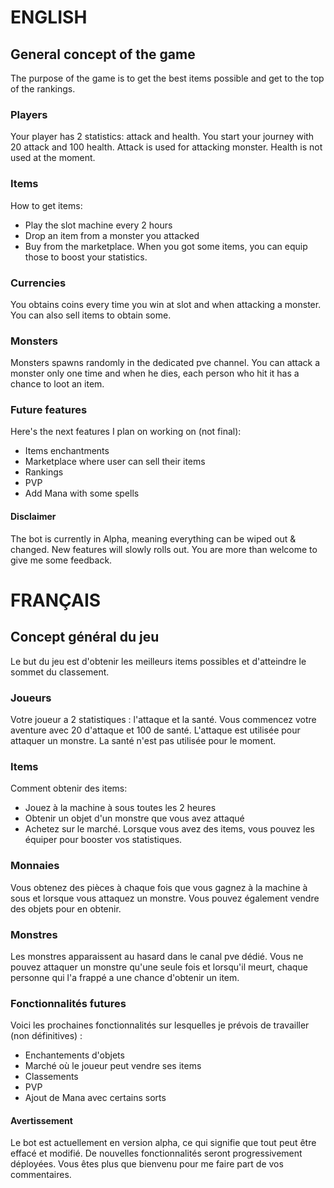 # ENGLISH

## General concept of the game
The purpose of the game is to get the best items possible and get to the top of the rankings.

### Players
Your player has 2 statistics: attack and health. You start your journey with 20 attack and 100 health.
Attack is used for attacking monster.
Health is not used at the moment.

### Items
How to get items:
- Play the slot machine every 2 hours
- Drop an item from a monster you attacked
- Buy from the marketplace.
When you got some items, you can equip those to boost your statistics.

### Currencies
You obtains coins every time you win at slot and when attacking a monster. You can also sell items to obtain some.

### Monsters
Monsters spawns randomly in the dedicated pve channel. You can attack a monster only one time and when he dies, each person who hit it has a chance to loot an item.

### Future features
Here's the next features I plan on working on (not final):
- Items enchantments
- Marketplace where user can sell their items
- Rankings
- PVP
- Add Mana with some spells

#### Disclaimer
The bot is currently in Alpha, meaning everything can be wiped out & changed. New features will slowly rolls out. You are more than welcome to give me some feedback.

# FRANÇAIS

## Concept général du jeu
Le but du jeu est d'obtenir les meilleurs items possibles et d'atteindre le sommet du classement.

### Joueurs
Votre joueur a 2 statistiques : l'attaque et la santé. Vous commencez votre aventure avec 20 d'attaque et 100 de santé.
L'attaque est utilisée pour attaquer un monstre.
La santé n'est pas utilisée pour le moment.

### Items
Comment obtenir des items:
- Jouez à la machine à sous toutes les 2 heures
- Obtenir un objet d'un monstre que vous avez attaqué
- Achetez sur le marché.
Lorsque vous avez des items, vous pouvez les équiper pour booster vos statistiques.

### Monnaies
Vous obtenez des pièces à chaque fois que vous gagnez à la machine à sous et lorsque vous attaquez un monstre. Vous pouvez également vendre des objets pour en obtenir.

### Monstres
Les monstres apparaissent au hasard dans le canal pve dédié. Vous ne pouvez attaquer un monstre qu'une seule fois et lorsqu'il meurt, chaque personne qui l'a frappé a une chance d'obtenir un item.

### Fonctionnalités futures
Voici les prochaines fonctionnalités sur lesquelles je prévois de travailler (non définitives) :
- Enchantements d'objets
- Marché où le joueur peut vendre ses items
- Classements
- PVP
- Ajout de Mana avec certains sorts

#### Avertissement
Le bot est actuellement en version alpha, ce qui signifie que tout peut être effacé et modifié. De nouvelles fonctionnalités seront progressivement déployées. Vous êtes plus que bienvenu pour me faire part de vos commentaires.
